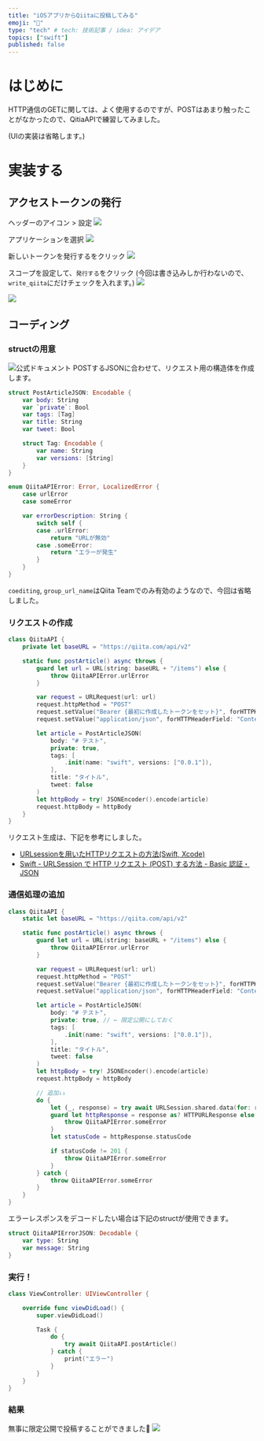 ```yaml
---
title: "iOSアプリからQiitaに投稿してみる"
emoji: "📑"
type: "tech" # tech: 技術記事 / idea: アイデア
topics: ["swift"]
published: false
---
```


# はじめに
HTTP通信のGETに関しては、よく使用するのですが、POSTはあまり触ったことがなかったので、QitiaAPIで練習してみました。

(UIの実装は省略します。)

# 実装する
## アクセストークンの発行
ヘッダーのアイコン > 設定
![](https://storage.googleapis.com/zenn-user-upload/21b9a1c6f733-20221230.png)

アプリケーションを選択
![](https://storage.googleapis.com/zenn-user-upload/d03aece55e33-20221230.png)

新しいトークンを発行するをクリック
![](https://storage.googleapis.com/zenn-user-upload/a3a407303c42-20221230.png)

スコープを設定して、`発行する`をクリック
(今回は書き込みしか行わないので、`write_qiita`にだけチェックを入れます。)
![](https://storage.googleapis.com/zenn-user-upload/63b17e1d64e3-20221230.png)

![](https://storage.googleapis.com/zenn-user-upload/f04c8834eda3-20221230.png)

## コーディング
### structの用意
![公式ドキュメント](https://storage.googleapis.com/zenn-user-upload/f88ace5fa1b2-20221229.png)
POSTするJSONに合わせて、リクエスト用の構造体を作成します。
```swift
struct PostArticleJSON: Encodable {
    var body: String
    var `private`: Bool
    var tags: [Tag]
    var title: String
    var tweet: Bool

    struct Tag: Encodable {
        var name: String
        var versions: [String]
    }
}

enum QiitaAPIError: Error, LocalizedError {
    case urlError
    case someError

    var errorDescription: String {
        switch self {
        case .urlError:
            return "URLが無効"
        case .someError:
            return "エラーが発生"
        }
    }
}
```

`coediting`, `group_url_name`はQiita Teamでのみ有効のようなので、今回は省略しました。

### リクエストの作成
```swift
class QiitaAPI {
    private let baseURL = "https://qiita.com/api/v2"

    static func postArticle() async throws {
        guard let url = URL(string: baseURL + "/items") else {
            throw QiitaAPIError.urlError
        }

        var request = URLRequest(url: url)
        request.httpMethod = "POST"
        request.setValue("Bearer {最初に作成したトークンをセット}", forHTTPHeaderField: "Authorization")
        request.setValue("application/json", forHTTPHeaderField: "Content-Type")

        let article = PostArticleJSON(
            body: "# テスト",
            private: true,
            tags: [
                .init(name: "swift", versions: ["0.0.1"]),
            ],
            title: "タイトル",
            tweet: false
        )
        let httpBody = try! JSONEncoder().encode(article)
        request.httpBody = httpBody
    }
}
```
リクエスト生成は、下記を参考にしました。
- [URLsessionを用いたHTTPリクエストの方法(Swift, Xcode)](https://qiita.com/shungo_m/items/64564fd822a7558ac7b1)
- [Swift - URLSession で HTTP リクエスト (POST) する方法 - Basic 認証・JSON](https://softmoco.com/basics/how-to-make-http-request-basic-auth-json.php)

### 通信処理の追加
```swift
class QiitaAPI {
    static let baseURL = "https://qiita.com/api/v2"

    static func postArticle() async throws {
        guard let url = URL(string: baseURL + "/items") else {
            throw QiitaAPIError.urlError
        }

        var request = URLRequest(url: url)
        request.httpMethod = "POST"
        request.setValue("Bearer {最初に作成したトークンをセット}", forHTTPHeaderField: "Authorization")
        request.setValue("application/json", forHTTPHeaderField: "Content-Type")

        let article = PostArticleJSON(
            body: "# テスト",
            private: true, // ← 限定公開にしておく
            tags: [
                .init(name: "swift", versions: ["0.0.1"]),
            ],
            title: "タイトル",
            tweet: false
        )
        let httpBody = try! JSONEncoder().encode(article)
        request.httpBody = httpBody

        // 追加↓↓
        do {
            let (_, response) = try await URLSession.shared.data(for: request)
            guard let httpResponse = response as? HTTPURLResponse else {
                throw QiitaAPIError.someError
            }
            let statusCode = httpResponse.statusCode

            if statusCode != 201 {
                throw QiitaAPIError.someError
            }
        } catch {
            throw QiitaAPIError.someError
        }
    }
}
```

エラーレスポンスをデコードしたい場合は下記のstructが使用できます。
```swift
struct QiitaAPIErrorJSON: Decodable {
    var type: String
    var message: String
}
```

### 実行！
```swift
class ViewController: UIViewController {

    override func viewDidLoad() {
        super.viewDidLoad()

        Task {
            do {
                try await QiitaAPI.postArticle()
            } catch {
                print("エラー")
            }
        }
    }
}
```

### 結果
無事に限定公開で投稿することができました🎉
![](https://storage.googleapis.com/zenn-user-upload/a47114585db8-20221230.png)